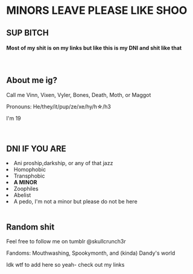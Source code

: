 # MINORS LEAVE PLEASE LIKE SHOO

<h2> SUP BITCH  </h3>
<h4> Most of my shit is on my links but like this is my DNI and shit like that </h4>
<br>
<h2> About me ig? </h2>
<p> Call me Vinn, Vixen, Vyler, Bones, Death, Moth, or Maggot </p>
<p> Pronouns: He/they/it/pup/ze/xe/hy/h☆/h3
<p> I'm 19 <p>
<br>
<h2> DNI IF YOU ARE </h2>
<li> Ani proship,darkship, or any of that jazz </li>
<li> Homophobic </li>
<li> Transphobic </li>
<li> <strong>A MINOR</strong></li>
<li> Zoophiles </li>
<li> Abelist </li>
<li> A pedo, I'm not a minor but please do not be here </li>
<br>
<h2> Random shit </h2>
<p> Feel free to follow me on tumblr @skullcrunch3r
<p> Fandoms: Mouthwashing, Spookymonth, and (kinda) Dandy's world
<p> Idk wtf to add here so yeah- check out my links <p>